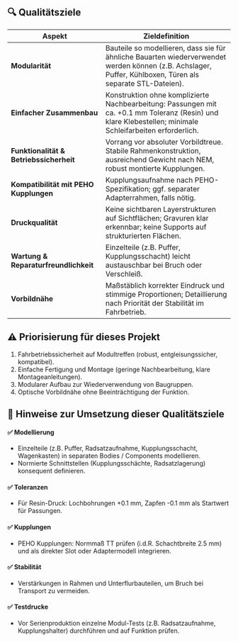 ## 🔍 Qualitätsziele

| **Aspekt**                              | **Zieldefinition**                                                                                                                                         |
| --------------------------------------- | ---------------------------------------------------------------------------------------------------------------------------------------------------------- |
| **Modularität**                         | Bauteile so modellieren, dass sie für ähnliche Bauarten wiederverwendet werden können (z.B. Achslager, Puffer, Kühlboxen, Türen als separate STL-Dateien). |
| **Einfacher Zusammenbau**               | Konstruktion ohne komplizierte Nachbearbeitung: Passungen mit ca. +0.1 mm Toleranz (Resin) und klare Klebestellen; minimale Schleifarbeiten erforderlich.  |
| **Funktionalität & Betriebssicherheit** | Vorrang vor absoluter Vorbildtreue. Stabile Rahmenkonstruktion, ausreichend Gewicht nach NEM, robust montierte Kupplungen.                                 |
| **Kompatibilität mit PEHO Kupplungen**  | Kupplungsaufnahme nach PEHO-Spezifikation; ggf. separater Adapterrahmen, falls nötig.                                                                      |
| **Druckqualität**                       | Keine sichtbaren Layerstrukturen auf Sichtflächen; Gravuren klar erkennbar; keine Supports auf strukturierten Flächen.                                     |
| **Wartung & Reparaturfreundlichkeit**   | Einzelteile (z.B. Puffer, Kupplungsschacht) leicht austauschbar bei Bruch oder Verschleiß.                                                                 |
| **Vorbildnähe**                         | Maßstäblich korrekter Eindruck und stimmige Proportionen; Detaillierung nach Priorität der Stabilität im Fahrbetrieb.                                      |

## ⚠️ Priorisierung für dieses Projekt

1. Fahrbetriebssicherheit auf Modultreffen (robust, entgleisungssicher, kompatibel).
1. Einfache Fertigung und Montage (geringe Nachbearbeitung, klare Montageanleitungen).
1. Modularer Aufbau zur Wiederverwendung von Baugruppen.
1. Optische Vorbildnähe ohne Beeinträchtigung der Funktion.

## 📝 Hinweise zur Umsetzung dieser Qualitätsziele

#### ✅ Modellierung

* Einzelteile (z.B. Puffer, Radsatzaufnahme, Kupplungsschacht, Wagenkasten) in separaten Bodies / Components modellieren.
* Normierte Schnittstellen (Kupplungsschächte, Radsatzlagerung) konsequent definieren.

#### ✅ Toleranzen

* Für Resin-Druck: Lochbohrungen +0.1 mm, Zapfen -0.1 mm als Startwert für Passungen.

#### ✅ Kupplungen

* PEHO Kupplungen: Normmaß TT prüfen (i.d.R. Schachtbreite 2.5 mm) und als direkter Slot oder Adaptermodell integrieren.

#### ✅ Stabilität

* Verstärkungen in Rahmen und Unterflurbauteilen, um Bruch bei Transport zu vermeiden.

#### ✅ Testdrucke

* Vor Serienproduktion einzelne Modul-Tests (z.B. Radsatzaufnahme, Kupplungshalter) durchführen und auf Funktion prüfen.

